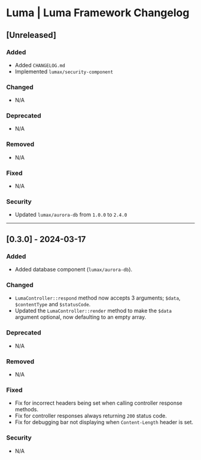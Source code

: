# Luma | Luma Framework Changelog

## [Unreleased]
### Added
- Added `CHANGELOG.md`
- Implemented `lumax/security-component`

### Changed
- N/A

### Deprecated
- N/A

### Removed
- N/A

### Fixed
- N/A

### Security
- Updated `lumax/aurora-db` from `1.0.0` to `2.4.0`

---

## [0.3.0] - 2024-03-17
### Added
- Added database component (`lumax/aurora-db`).

### Changed
- `LumaController::respond` method now accepts 3 arguments; `$data`, `$contentType` and `$statusCode`.
- Updated the `LumaController::render` method to make the `$data` argument optional, now defaulting to an empty array.

### Deprecated
- N/A

### Removed
- N/A

### Fixed
- Fix for incorrect headers being set when calling controller response methods.
- Fix for controller responses always returning `200` status code.
- Fix for debugging bar not displaying when `Content-Length` header is set.

### Security
- N/A
